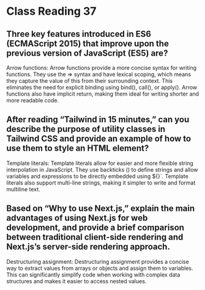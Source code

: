 # Class Reading 37

## Three key features introduced in ES6 (ECMAScript 2015) that improve upon the previous version of JavaScript (ES5) are?

Arrow functions: Arrow functions provide a more concise syntax for writing functions. 
They use the => syntax and have lexical scoping, which means they capture the value of this from their surrounding context. 
This eliminates the need for explicit binding using bind(), call(), or apply(). 
Arrow functions also have implicit return, making them ideal for writing shorter and more readable code.

## After reading “Tailwind in 15 minutes,” can you describe the purpose of utility classes in Tailwind CSS and provide an example of how to use them to style an HTML element?

Template literals: Template literals allow for easier and more flexible string interpolation in JavaScript.
They use backticks () to define strings and allow variables and expressions to be directly embedded using ${}`. 
Template literals also support multi-line strings, making it simpler to write and format multiline text.

## Based on “Why to use Next.js,” explain the main advantages of using Next.js for web development, and provide a brief comparison between traditional client-side rendering and Next.js’s server-side rendering approach.
Destructuring assignment: Destructuring assignment provides a concise way to extract values from arrays or objects and assign them to variables.
 This can significantly simplify code when working with complex data structures and makes it easier to access nested values.